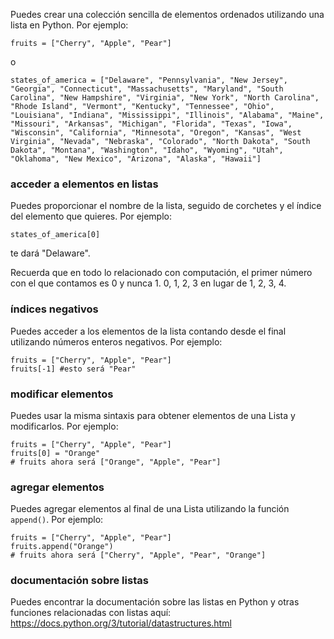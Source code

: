 Puedes crear una colección sencilla de elementos ordenados utilizando una lista en Python. Por ejemplo:

`fruits = ["Cherry", "Apple", "Pear"]`

o

`states_of_america = ["Delaware", "Pennsylvania", "New Jersey", "Georgia", "Connecticut", "Massachusetts", "Maryland", "South Carolina", "New Hampshire", "Virginia", "New York", "North Carolina", "Rhode Island", "Vermont", "Kentucky", "Tennessee", "Ohio", "Louisiana", "Indiana", "Mississippi", "Illinois", "Alabama", "Maine", "Missouri", "Arkansas", "Michigan", "Florida", "Texas", "Iowa", "Wisconsin", "California", "Minnesota", "Oregon", "Kansas", "West Virginia", "Nevada", "Nebraska", "Colorado", "North Dakota", "South Dakota", "Montana", "Washington", "Idaho", "Wyoming", "Utah", "Oklahoma", "New Mexico", "Arizona", "Alaska", "Hawaii"]`

### acceder a elementos en listas

Puedes proporcionar el nombre de la lista, seguido de corchetes y el índice del elemento que quieres. Por ejemplo:

`states_of_america[0]`

te dará "Delaware".

Recuerda que en todo lo relacionado con computación, el primer número con el que contamos es 0 y nunca 1. 0, 1, 2, 3 en lugar de 1, 2, 3, 4.

### índices negativos

Puedes acceder a los elementos de la lista contando desde el final utilizando números enteros negativos. Por ejemplo:
```
fruits = ["Cherry", "Apple", "Pear"]
fruits[-1] #esto será "Pear"
```

### modificar elementos

Puedes usar la misma sintaxis para obtener elementos de una Lista y modificarlos. Por ejemplo:
```
fruits = ["Cherry", "Apple", "Pear"]
fruits[0] = "Orange"
# fruits ahora será ["Orange", "Apple", "Pear"]
```

### agregar elementos

Puedes agregar elementos al final de una Lista utilizando la función `append()`. Por ejemplo:
```
fruits = ["Cherry", "Apple", "Pear"]
fruits.append("Orange")
# fruits ahora será ["Cherry", "Apple", "Pear", "Orange"]
```

### documentación sobre listas

Puedes encontrar la documentación sobre las listas en Python y otras funciones relacionadas con listas aquí: https://docs.python.org/3/tutorial/datastructures.html